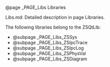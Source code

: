 @page _PAGE_Libs Libraries

Libs.md: Detailed description in page Libraries.

The following libraries belong to the ZSQtLib:
- @subpage _PAGE_Libs_ZSSys
- @subpage _PAGE_Libs_ZSIpcTrace
- @subpage _PAGE_Libs_ZSIpcLog
- @subpage _PAGE_Libs_ZSPhysVal
- @subpage _PAGE_Libs_ZSDiagram

